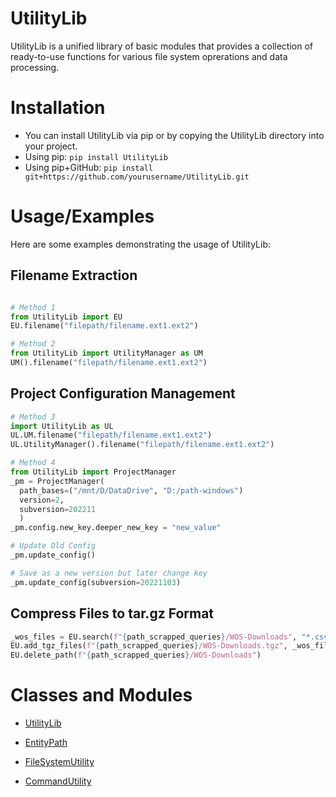 # UtilityLib
UtilityLib is a unified library of basic modules that provides a collection of ready-to-use functions for various file system oprerations and data processing.

# Installation

* You can install UtilityLib via pip or by copying the UtilityLib directory into your project.
* Using pip: `pip install UtilityLib`
* Using pip+GitHub: `pip install git+https://github.com/yourusername/UtilityLib.git`

# Usage/Examples

Here are some examples demonstrating the usage of UtilityLib:

## Filename Extraction
```python

# Method 1
from UtilityLib import EU
EU.filename("filepath/filename.ext1.ext2")

# Method 2
from UtilityLib import UtilityManager as UM
UM().filename("filepath/filename.ext1.ext2")
```
## Project Configuration Management

```python
# Method 3
import UtilityLib as UL
UL.UM.filename("filepath/filename.ext1.ext2")
UL.UtilityManager().filename("filepath/filename.ext1.ext2")

# Method 4
from UtilityLib import ProjectManager
_pm = ProjectManager(
  path_bases=("/mnt/D/DataDrive", "D:/path-windows")
  version=2,
  subversion=202211
  )
_pm.config.new_key.deeper_new_key = "new_value"

# Update Old Config
_pm.update_config()

# Save as a new version but later change key
_pm.update_config(subversion=20221103)

```

## Compress Files to tar.gz Format

```python
_wos_files = EU.search(f"{path_scrapped_queries}/WOS-Downloads", "*.csv")
EU.add_tgz_files(f"{path_scrapped_queries}/WOS-Downloads.tgz", _wos_files)
EU.delete_path(f"{path_scrapped_queries}/WOS-Downloads")
```

# Classes and Modules

* [UtilityLib](./UtilityLib/docs/UtilityLib.md)

* [EntityPath](./UtilityLib/docs/entity.md)
* [FileSystemUtility](./UtilityLib/docs/file.md)
* [CommandUtility](./UtilityLib/docs/cmd.md)
